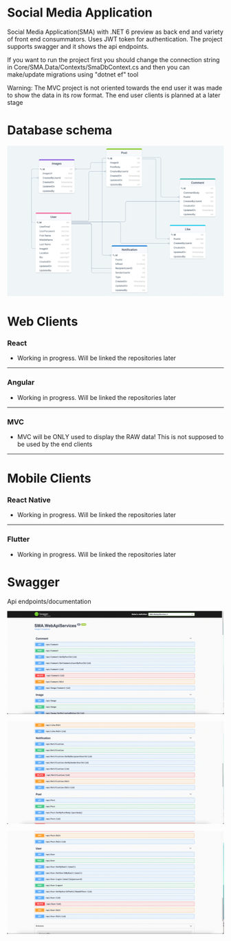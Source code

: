 # Social Media Application
Social Media Application(SMA) with .NET 6 preview as back end and variety of front end consummators.
Uses JWT token for authentication. The project supports swagger and it shows the api endpoints.

If you want to run the project first you should change the connection string in Core/SMA.Data/Contexts/SmaDbContext.cs and then you can make/update migrations
using "dotnet ef" tool

Warning: The MVC project is not oriented towards the end user it was made to show the data in its row format. 
The end user clients is planned at a later stage


# Database schema

![SocalMediaApp Database Schema Diagram](./docs/SocalMediaAppDatabaseSchemaDiagram.png)



# Web Clients


### React
 
- Working in progress. Will be linked the repositories later
---

### Angular

-  Working in progress. Will be linked the repositories later

---

### MVC

- MVC will be ONLY used to display the RAW data! This is not supposed to be used by the end clients 

---

# Mobile Clients



### React Native

-  Working in progress. Will be linked the repositories later

---

### Flutter

-  Working in progress. Will be linked the repositories later


# Swagger 

Api endpoints/documentation

![Swagger1.png](./docs/Swagger1.png)

![Swagger2.png](./docs/Swagger2.png)

![Swagger3.png](./docs/Swagger3.png)
